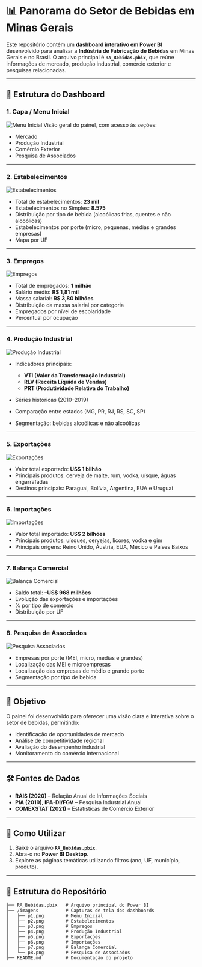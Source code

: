 # 📊 Panorama do Setor de Bebidas em Minas Gerais

Este repositório contém um **dashboard interativo em Power BI** desenvolvido para analisar a **Indústria de Fabricação de Bebidas** em Minas Gerais e no Brasil.
O arquivo principal é **`RA_Bebidas.pbix`**, que reúne informações de mercado, produção industrial, comércio exterior e pesquisas relacionadas.

---

## 📂 Estrutura do Dashboard

### 1. **Capa / Menu Inicial**

![Menu Inicial](imagens/p1.png)
Visão geral do painel, com acesso às seções:

* Mercado
* Produção Industrial
* Comércio Exterior
* Pesquisa de Associados

---

### 2. **Estabelecimentos**

![Estabelecimentos](imagens/p2.png)

* Total de estabelecimentos: **23 mil**
* Estabelecimentos no Simples: **8.575**
* Distribuição por tipo de bebida (alcoólicas frias, quentes e não alcoólicas)
* Estabelecimentos por porte (micro, pequenas, médias e grandes empresas)
* Mapa por UF

---

### 3. **Empregos**

![Empregos](imagens/p3.png)

* Total de empregados: **1 milhão**
* Salário médio: **R\$ 1,81 mil**
* Massa salarial: **R\$ 3,80 bilhões**
* Distribuição da massa salarial por categoria
* Empregados por nível de escolaridade
* Percentual por ocupação

---

### 4. **Produção Industrial**

![Produção Industrial](imagens/p4.png)

* Indicadores principais:

  * **VTI (Valor da Transformação Industrial)**
  * **RLV (Receita Líquida de Vendas)**
  * **PRT (Produtividade Relativa do Trabalho)**
* Séries históricas (2010–2019)
* Comparação entre estados (MG, PR, RJ, RS, SC, SP)
* Segmentação: bebidas alcoólicas e não alcoólicas

---

### 5. **Exportações**

![Exportações](imagens/p5.png)

* Valor total exportado: **US\$ 1 bilhão**
* Principais produtos: cerveja de malte, rum, vodka, uísque, águas engarrafadas
* Destinos principais: Paraguai, Bolívia, Argentina, EUA e Uruguai

---

### 6. **Importações**

![Importações](imagens/p6.png)

* Valor total importado: **US\$ 2 bilhões**
* Principais produtos: uísques, cervejas, licores, vodka e gim
* Principais origens: Reino Unido, Áustria, EUA, México e Países Baixos

---

### 7. **Balança Comercial**

![Balança Comercial](imagens/p7.png)

* Saldo total: **–US\$ 968 milhões**
* Evolução das exportações e importações
* % por tipo de comércio
* Distribuição por UF

---

### 8. **Pesquisa de Associados**

![Pesquisa Associados](imagens/p8.png)

* Empresas por porte (MEI, micro, médias e grandes)
* Localização das MEI e microempresas
* Localização das empresas de médio e grande porte
* Segmentação por tipo de bebida

---

## 🎯 Objetivo

O painel foi desenvolvido para oferecer uma visão clara e interativa sobre o setor de bebidas, permitindo:

* Identificação de oportunidades de mercado
* Análise de competitividade regional
* Avaliação do desempenho industrial
* Monitoramento do comércio internacional

---

## 🛠️ Fontes de Dados

* **RAIS (2020)** – Relação Anual de Informações Sociais
* **PIA (2019), IPA-DI/FGV** – Pesquisa Industrial Anual
* **COMEXSTAT (2021)** – Estatísticas de Comércio Exterior

---

## 🚀 Como Utilizar

1. Baixe o arquivo **`RA_Bebidas.pbix`**.
2. Abra-o no **Power BI Desktop**.
3. Explore as páginas temáticas utilizando filtros (ano, UF, município, produto).

---

## 📌 Estrutura do Repositório

```
├── RA_Bebidas.pbix   # Arquivo principal do Power BI
├── /imagens          # Capturas de tela dos dashboards
│   ├── p1.png        # Menu Inicial
│   ├── p2.png        # Estabelecimentos
│   ├── p3.png        # Empregos
│   ├── p4.png        # Produção Industrial
│   ├── p5.png        # Exportações
│   ├── p6.png        # Importações
│   ├── p7.png        # Balança Comercial
│   └── p8.png        # Pesquisa de Associados
├── README.md         # Documentação do projeto
```
